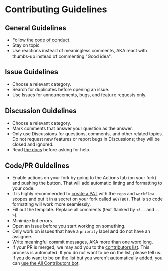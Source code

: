 # Contributing Guidelines

## General Guidelines

-   Follow [the code of conduct](CODE_OF_CONDUCT.md).
-   Stay on topic
-   Use reactions instead of meaningless comments, AKA react with thumbs-up instead of commenting "Good idea".

## Issue Guidelines

-   Choose a relevant category.
-   Search for duplicates before opening an issue.
-   Use Issues for announcements, bugs, and feature requests only.

## Discussion Guidelines

-   Choose a relevant category.
-   Mark comments that answer your question as the answer.
-   Only use Discussions for questions, comments, and other related topics. Do not request new features or report bugs in Discussions; they will be closed and ignored.
-   Read [the docs](https://auth.onedot.cf/docs) before asking for help.

## Code/PR Guidelines

-   Enable actions on your fork by going to the Actions tab (on your fork) and pushing the button. That will add automatic linting and formatting to your code.
-   It is highly recommended to [create a PAT](https://github.com/settings/tokens/new) with the `repo` and `workflow` scopes and put it in a secret on your fork called `WGYTBOT`. That is so code formatting will work more seamlessly.
-   Fill out the template. Replace all comments (text flanked by `<!--` and `-->`).
-   Minimize lint errors.
-   Open an issue before you start working on something.
-   Only work on issues that have a `priority` label and do not have an assignee.
-   Write meaningful commit messages, AKA more than one word long.
-   If your PR is merged, we may add you to the [contributors list](htps://auth.onedot.cf/docs/credits.md). This process is automated. If you do not want to be on the list, please tell us. If you do want to be on the list but you weren't automatically added, you can [use the All Contributors bot](https://allcontributors.org/docs/en/bot/usage).
